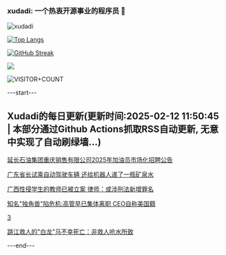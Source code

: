 ### xudadi: 一个热衷开源事业的程序员 👋

![xudadi](https://github-readme-stats-git-masterorgs-github-readme-stats-team.vercel.app/api?username=xudadi)

[![Top Langs](https://github-readme-stats.vercel.app/api/top-langs/?username=xudadi)](https://github.com/anuraghazra/github-readme-stats)

[![GitHub Streak](https://streak-stats.demolab.com?user=xudadi&locale=zh_Hans)](https://git.io/streak-stats)

![](https://raw.githubusercontent.com/xudadi/xudadi/main/assets/github-contribution-grid-snake.svg)

![VISITOR+COUNT](https://komarev.com/ghpvc/?username=xudadi&label=VISITOR+COUNT)


---start---

## Xudadi的每日更新(更新时间:2025-02-12 11:50:45 | 本部分通过Github Actions抓取RSS自动更新, 无意中实现了自动刷绿墙...)

[延长石油集团重庆销售有限公司2025年加油员市场化招聘公告](https://www.gongkaoleida.com/article/2285064)

[广东省长试乘自动驾驶车辆 还给机器人递了一瓶矿泉水](https://m.163.com/news/article/JO6CIJB2051482MP.html)

[广西性侵学生的教师已被立案 律师：或涉刑法新增罪名](https://m.163.com/news/article/JO68JFKJ0514R9P4.html)

[知名"独角兽"陷危机:高管早已集体离职 CEO自称美国籍](https://m.163.com/news/article/JO5CRMPQ00019B3E.html)

[3](https://m.163.com/touch/news/sub/domestic)

[跳江救人的"白龙"马不幸死亡：非救人呛水所致](https://m.163.com/news/article/JO5B1U1Q0001899O.html)

---end---
